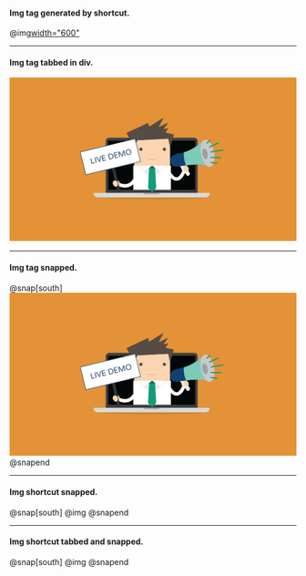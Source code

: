#### Img tag generated by shortcut.

@img[width="600"](assets/pic.jpg)

---

#### Img tag tabbed in div.

<div>
    <img src="assets/pic.jpg">
</div>

---

#### Img tag snapped.

@snap[south]
    <img src="assets/pic.jpg">
@snapend

---

#### Img shortcut snapped.

@snap[south]
@img[](assets/pic.jpg)
@snapend

---

#### Img shortcut tabbed and snapped.

@snap[south]
    @img[](assets/pic.jpg)
@snapend





